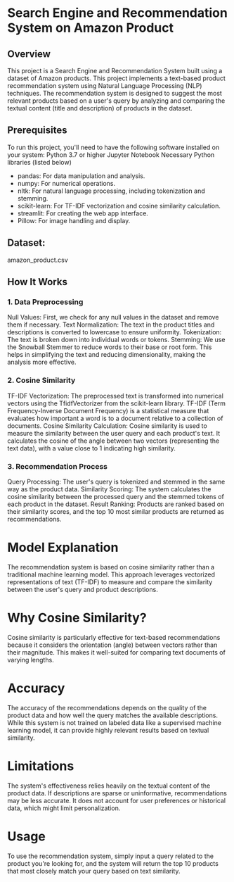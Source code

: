 # Search Engine and Recommendation System on Amazon Product

## Overview

This project is a Search Engine and Recommendation System built using a dataset of Amazon products.
This project implements a text-based product recommendation system using Natural Language Processing (NLP) techniques. The recommendation system is designed to suggest the most relevant products based on a user's query by analyzing and comparing the textual content (title and description) of products in the dataset.

## Prerequisites

To run this project, you'll need to have the following software installed on your system:
Python 3.7 or higher
Jupyter Notebook
Necessary Python libraries (listed below)
- pandas: For data manipulation and analysis.
- numpy: For numerical operations.
- nltk: For natural language processing, including tokenization and stemming.
- scikit-learn: For TF-IDF vectorization and cosine similarity calculation.
- streamlit: For creating the web app interface.
- Pillow: For image handling and display.


## Dataset: 
amazon_product.csv



## How It Works
### 1. Data Preprocessing
Null Values: First, we check for any null values in the dataset and remove them if necessary.
Text Normalization: The text in the product titles and descriptions is converted to lowercase to ensure uniformity.
Tokenization: The text is broken down into individual words or tokens.
Stemming: We use the Snowball Stemmer to reduce words to their base or root form. This helps in simplifying the text and reducing dimensionality, making the analysis more effective.
### 2. Cosine Similarity
TF-IDF Vectorization: The preprocessed text is transformed into numerical vectors using the TfidfVectorizer from the scikit-learn library. TF-IDF (Term Frequency-Inverse Document Frequency) is a statistical measure that evaluates how important a word is to a document relative to a collection of documents.
Cosine Similarity Calculation: Cosine similarity is used to measure the similarity between the user query and each product's text. It calculates the cosine of the angle between two vectors (representing the text data), with a value close to 1 indicating high similarity.
### 3. Recommendation Process
Query Processing: The user's query is tokenized and stemmed in the same way as the product data.
Similarity Scoring: The system calculates the cosine similarity between the processed query and the stemmed tokens of each product in the dataset.
Result Ranking: Products are ranked based on their similarity scores, and the top 10 most similar products are returned as recommendations.

# Model Explanation
The recommendation system is based on cosine similarity rather than a traditional machine learning model. This approach leverages vectorized representations of text (TF-IDF) to measure and compare the similarity between the user's query and product descriptions.

# Why Cosine Similarity?
Cosine similarity is particularly effective for text-based recommendations because it considers the orientation (angle) between vectors rather than their magnitude. This makes it well-suited for comparing text documents of varying lengths.

# Accuracy
The accuracy of the recommendations depends on the quality of the product data and how well the query matches the available descriptions. While this system is not trained on labeled data like a supervised machine learning model, it can provide highly relevant results based on textual similarity.

# Limitations
The system's effectiveness relies heavily on the textual content of the product data. If descriptions are sparse or uninformative, recommendations may be less accurate.
It does not account for user preferences or historical data, which might limit personalization.

# Usage
To use the recommendation system, simply input a query related to the product you're looking for, and the system will return the top 10 products that most closely match your query based on text similarity.
